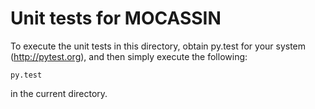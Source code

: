 Unit tests for MOCASSIN
=======================

To execute the unit tests in this directory, obtain py.test for your system (http://pytest.org), and then simply execute the following:

    py.test

in the current directory.
